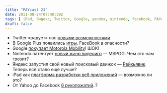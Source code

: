 ```yaml
---
title: "PAYcast 23"
date: 2011-08-24T07:40:59Z
tags: [ iPad, Яндекс, Twitter, Google, yandex, nintendo, facebook, PAYcast, Motorola, google plus, development, yahoo, games ]
draft: false
---
```

<ul>
<li>Twitter &#171;радует&#187; нас <a href="http://www.3dnews.ru/software-news/615360/" target="_blank">новыми возможностями </a></li>
<li>В Google Plus появились <a href="http://habrahabr.ru/blogs/google/126153/" target="_blank">игры</a>. FaceBook в опасности?</li>
<li>Google <a href="http://investor.google.com/releases/2011/0815.html" target="_blank">покупает Motorola Mobility</a>! ШОК!</li>
<li>Nintendo патентует <a href="http://habrahabr.ru/blogs/gdev/126279/" target="_blank">новый жанр видеоигр</a> &#8212; MSPOG. Чем это нам грозит?</li>
<li>Яндекс запустил свой новый поисковый движок &#8212; <a href="http://company.yandex.ru/news/press_releases/2011/0817/index.xml" target="_blank">Рейкьявик</a>. Теперь всё стало ещё лучше?</li>
<li>iPad как <a href="http://habrahabr.ru/blogs/ipad/126088/" target="_blank">платформа разработки веб приложений</a> &#8212; возможно ли это?</li>
<li>От Yahoo до Facebook <a href="http://smallworld.sandbox.yahoo.com/index.php?lang=ru" target="_blank">6 рукопожатий</a>..?</li>
</ul>

     